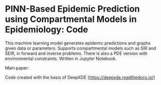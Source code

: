 # PINN-Based Epidemic Prediction using Compartmental Models in Epidemiology: Code

This machine learning model generates epidemic predictions and graphs given data or parameters. Supports compartmental models such as SIR and SEIR, in forward and inverse problems. There is also a PDE version with environmental constraints. Written in Jupyter Notebook.

Main paper:

Code created with the basis of DeepXDE (https://deepxde.readthedocs.io/)
